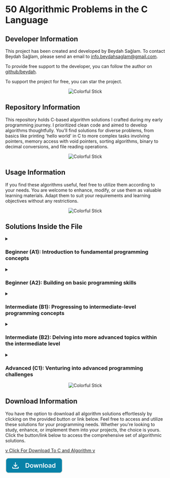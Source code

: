 # 50 Algorithmic Problems in the C Language

## Developer Information

This project has been created and developed by Beydah Sağlam. To contact Beydah Sağlam, please send an email to [info.beydahsaglam@gmail.com](mailto:info.beydahsaglam@gmail.com).

To provide free support to the developer, you can follow the author on <a href="https://github.com/beydah" target="blank">github/beydah</a>.

To support the project for free, you can star the project.

<div style="text-align:center;">
    <img src="https://i.imgur.com/waxVImv.png" alt="Colorful Stick">
</div>

## Repository Information

This repository holds C-based algorithm solutions I crafted during my early programming journey. I prioritized clean code and aimed to develop algorithms thoughtfully. You'll find solutions for diverse problems, from basics like printing 'hello world' in C to more complex tasks involving pointers, memory access with void pointers, sorting algorithms, binary to decimal conversions, and file reading operations.

<div style="text-align:center;">
    <img src="https://i.imgur.com/waxVImv.png" alt="Colorful Stick">
</div>

## Usage Information

If you find these algorithms useful, feel free to utilize them according to your needs. You are welcome to enhance, modify, or use them as valuable learning materials. Adapt them to suit your requirements and learning objectives without any restrictions.

<div style="text-align:center;">
    <img src="https://i.imgur.com/waxVImv.png" alt="Colorful Stick">
</div>

## Solutions Inside the File

<details>
  <summary><h3>Beginner (A1): Introduction to fundamental programming concepts</h3></summary>
  <ol>
    <li>Hello World</li>
    <li>Check Even</li>
    <li>Fibonacci Series</li>
    <li>Prime Series</li>
    <li>Other...</li>
  </ol>
</details>

<details>
  <summary><h3>Beginner (A2): Building on basic programming skills</h3></summary>
    <ol>
    <li>Multiplication Table</li>
    <li>is Prime</li>
    <li>Two Number GCD</li>
    <li>Two Number LCM</li>
    <li>Other...</li>
  </ol>
</details>

<details>
  <summary><h3>Intermediate (B1): Progressing to intermediate-level programming concepts</h3></summary>
    <ol>
    <li>Size of Types</li>
    <li>Binary To Decimal</li>
    <li>Decimal To Hexadecimal</li>
    <li>ASCII Number</li>
    <li>Other...</li>
  </ol>
</details>

<details>
  <summary><h3>Intermediate (B2): Delving into more advanced topics within the intermediate level</h3></summary>
    <ol>
    <li>Array Length</li>
    <li>Array Sum</li>
    <li>Pointer Address</li>
    <li>Data Address</li>
    <li>Other...</li>
  </ol>
</details>

<details>
  <summary><h3>Advanced (C1): Venturing into advanced programming challenges</h3></summary>
    <ol>
    <li>Reverse With Pointer</li>
    <li>Bubble Sort</li>
    <li>Quick Sort</li>
    <li>File Reader</li>
    <li>Other...</li>
  </ol>
</details>

<div style="text-align:center;">
    <img src="https://i.imgur.com/waxVImv.png" alt="Colorful Stick">
</div>

## Download Information

You have the option to download all algorithm solutions effortlessly by clicking on the provided button or link below. Feel free to access and utilize these solutions for your programming needs. Whether you're looking to study, enhance, or implement them into your projects, the choice is yours. Click the button/link below to access the comprehensive set of algorithmic solutions.

[v Click For Download To C and Algorithm v](https://github.com/beydah/C-and-Algorithm/raw/main/C-Projects)

<div>
    <a href="https://github.com/beydah/C-and-Algorithm/raw/main/C-Projects">
        <img src="https://raw.githubusercontent.com/beydah/asset/main/button/download_focus.png" height="50">
    </a>
</div>
